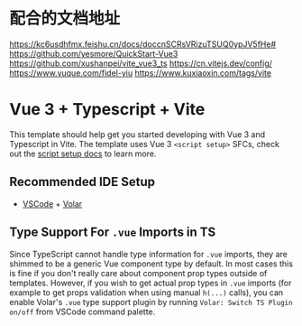 # 配合的文档地址
https://kc6usdhfmx.feishu.cn/docs/doccnSCRsVRizuTSUQ0ypJV5fHe#
https://github.com/yesmore/QuickStart-Vue3
https://github.com/xushanpei/vite_vue3_ts
https://cn.vitejs.dev/config/
https://www.yuque.com/fidel-yiu
https://www.kuxiaoxin.com/tags/vite
# Vue 3 + Typescript + Vite

This template should help get you started developing with Vue 3 and Typescript in Vite. The template uses Vue 3 `<script setup>` SFCs, check out the [script setup docs](https://v3.vuejs.org/api/sfc-script-setup.html#sfc-script-setup) to learn more.

## Recommended IDE Setup

- [VSCode](https://code.visualstudio.com/) + [Volar](https://marketplace.visualstudio.com/items?itemName=johnsoncodehk.volar)

## Type Support For `.vue` Imports in TS

Since TypeScript cannot handle type information for `.vue` imports, they are shimmed to be a generic Vue component type by default. In most cases this is fine if you don't really care about component prop types outside of templates. However, if you wish to get actual prop types in `.vue` imports (for example to get props validation when using manual `h(...)` calls), you can enable Volar's `.vue` type support plugin by running `Volar: Switch TS Plugin on/off` from VSCode command palette.